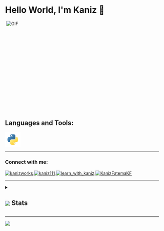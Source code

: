 # Hello World, I'm Kaniz 👋

<img align="right" alt="GIF" src="https://github.com/arsentieva/arsentieva/blob/main/code.gif?raw=true" width="500" height="320" />

## Languages and Tools:

[<img align="left" alt="python" width="50px" src="https://raw.githubusercontent.com/github/explore/80688e429a7d4ef2fca1e82350fe8e3517d3494d/topics/python/python.png" />](https://www.youtube.com/@KanizFatemaKF)

<br clear="left"/>

---

### Connect with me:

<p align="left">
  <a href="https://twitter.com/kanizworks" target="blank">
    <img align="center" src="https://raw.githubusercontent.com/rahuldkjain/github-profile-readme-generator/master/src/images/icons/Social/twitter.svg" alt="kanizworks" height="30" width="40" />
  </a>
  <a href="https://linkedin.com/in/kaniz111" target="blank">
    <img align="center" src="https://raw.githubusercontent.com/rahuldkjain/github-profile-readme-generator/master/src/images/icons/Social/linked-in-alt.svg" alt="kaniz111" height="30" width="40" />
  </a>
  <a href="https://instagram.com/learn_with_kaniz" target="blank">
    <img align="center" src="https://raw.githubusercontent.com/rahuldkjain/github-profile-readme-generator/master/src/images/icons/Social/instagram.svg" alt="learn_with_kaniz" height="30" width="40" />
  </a>
  <a href="https://www.youtube.com/@KanizFatemaKF" target="blank">
    <img align="center" src="https://raw.githubusercontent.com/rahuldkjain/github-profile-readme-generator/master/src/images/icons/Social/youtube.svg" alt="KanizFatemaKF" height="30" width="40" />
  </a>
</p>

---

<details>
  <summary><h2><img align="center" src="https://github.com/kaniz-codes/kaniz-codes/blob/main/icons/stats.gif" width="32"/> Stats</h2></summary>
  <div align="center">
    <img src="https://github-readme-stats.vercel.app/api?username=kaniz-codes&theme=tokyonight&hide_border=false&include_all_commits=true&count_private=false" alt="GitHub Stats"><br/>
    <img src="https://github-readme-streak-stats.herokuapp.com/?user=kaniz-codes&theme=tokyonight&hide_border=false" alt="GitHub Streak Stats"><br/>
    <img src="https://github-readme-stats.vercel.app/api/top-langs/?username=kaniz-codes&theme=tokyonight&hide_border=false&include_all_commits=true&count_private=false&layout=compact" alt="Top Languages"><br/>
    <img src="https://github-readme-activity-graph.vercel.app/graph?username=kaniz-codes&theme=tokyo-night" alt="Activity Graph">
  </div>
</details>


---


[![](https://visitcount.itsvg.in/api?id=kaniz-codes&icon=5&color=1)](https://visitcount.itsvg.in)

<!-- Proudly created with GPRM ( https://gprm.itsvg.in ) -->
